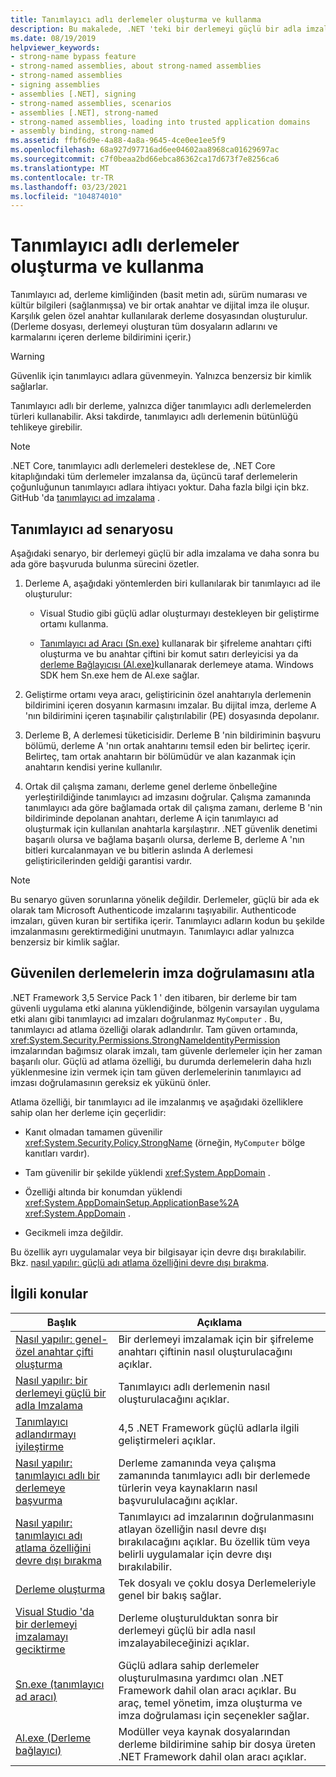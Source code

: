 ```yaml
---
title: Tanımlayıcı adlı derlemeler oluşturma ve kullanma
description: Bu makalede, .NET 'teki bir derlemeyi güçlü bir adla imzalama ve daha sonra bu ada göre başvuru işlemi gösterilmektedir.
ms.date: 08/19/2019
helpviewer_keywords:
- strong-name bypass feature
- strong-named assemblies, about strong-named assemblies
- strong-named assemblies
- signing assemblies
- assemblies [.NET], signing
- strong-named assemblies, scenarios
- assemblies [.NET], strong-named
- strong-named assemblies, loading into trusted application domains
- assembly binding, strong-named
ms.assetid: ffbf6d9e-4a88-4a8a-9645-4ce0ee1ee5f9
ms.openlocfilehash: 68a927d97716ad6ee04602aa8968ca01629697ac
ms.sourcegitcommit: c7f0beaa2bd66ebca86362ca17d673f7e8256ca6
ms.translationtype: MT
ms.contentlocale: tr-TR
ms.lasthandoff: 03/23/2021
ms.locfileid: "104874010"
---
```

# <a name="create-and-use-strong-named-assemblies"></a>Tanımlayıcı adlı derlemeler oluşturma ve kullanma

Tanımlayıcı ad, derleme kimliğinden (basit metin adı, sürüm numarası ve kültür bilgileri (sağlanmışsa) ve bir ortak anahtar ve dijital imza ile oluşur. Karşılık gelen özel anahtar kullanılarak derleme dosyasından oluşturulur. (Derleme dosyası, derlemeyi oluşturan tüm dosyaların adlarını ve karmalarını içeren derleme bildirimini içerir.)

> [!WARNING]
> Güvenlik için tanımlayıcı adlara güvenmeyin. Yalnızca benzersiz bir kimlik sağlarlar.

Tanımlayıcı adlı bir derleme, yalnızca diğer tanımlayıcı adlı derlemelerden türleri kullanabilir. Aksi takdirde, tanımlayıcı adlı derlemenin bütünlüğü tehlikeye girebilir.

> [!NOTE]
> .NET Core, tanımlayıcı adlı derlemeleri desteklese de, .NET Core kitaplığındaki tüm derlemeler imzalansa da, üçüncü taraf derlemelerin çoğunluğunun tanımlayıcı adlara ihtiyacı yoktur. Daha fazla bilgi için bkz. GitHub 'da [tanımlayıcı ad imzalama](https://github.com/dotnet/runtime/blob/main/docs/project/strong-name-signing.md) .

## <a name="strong-name-scenario"></a>Tanımlayıcı ad senaryosu

Aşağıdaki senaryo, bir derlemeyi güçlü bir adla imzalama ve daha sonra bu ada göre başvuruda bulunma sürecini özetler.

1. Derleme A, aşağıdaki yöntemlerden biri kullanılarak bir tanımlayıcı ad ile oluşturulur:

    - Visual Studio gibi güçlü adlar oluşturmayı destekleyen bir geliştirme ortamı kullanma.

    - [Tanımlayıcı ad Aracı (Sn.exe)](../../framework/tools/sn-exe-strong-name-tool.md) kullanarak bir şifreleme anahtarı çifti oluşturma ve bu anahtar çiftini bir komut satırı derleyicisi ya da [derleme Bağlayıcısı (Al.exe)](../../framework/tools/al-exe-assembly-linker.md)kullanarak derlemeye atama. Windows SDK hem Sn.exe hem de Al.exe sağlar.

2. Geliştirme ortamı veya aracı, geliştiricinin özel anahtarıyla derlemenin bildirimini içeren dosyanın karmasını imzalar. Bu dijital imza, derleme A 'nın bildirimini içeren taşınabilir çalıştırılabilir (PE) dosyasında depolanır.

3. Derleme B, A derlemesi tüketicisidir. Derleme B 'nin bildiriminin başvuru bölümü, derleme A 'nın ortak anahtarını temsil eden bir belirteç içerir. Belirteç, tam ortak anahtarın bir bölümüdür ve alan kazanmak için anahtarın kendisi yerine kullanılır.

4. Ortak dil çalışma zamanı, derleme genel derleme önbelleğine yerleştirildiğinde tanımlayıcı ad imzasını doğrular. Çalışma zamanında tanımlayıcı ada göre bağlamada ortak dil çalışma zamanı, derleme B 'nin bildiriminde depolanan anahtarı, derleme A için tanımlayıcı ad oluşturmak için kullanılan anahtarla karşılaştırır. .NET güvenlik denetimi başarılı olursa ve bağlama başarılı olursa, derleme B, derleme A 'nın bitleri kurcalanmayan ve bu bitlerin aslında A derlemesi geliştiricilerinden geldiği garantisi vardır.

> [!NOTE]
> Bu senaryo güven sorunlarına yönelik değildir. Derlemeler, güçlü bir ada ek olarak tam Microsoft Authenticode imzalarını taşıyabilir. Authenticode imzaları, güven kuran bir sertifika içerir. Tanımlayıcı adların kodun bu şekilde imzalanmasını gerektirmediğini unutmayın. Tanımlayıcı adlar yalnızca benzersiz bir kimlik sağlar.

## <a name="bypass-signature-verification-of-trusted-assemblies"></a>Güvenilen derlemelerin imza doğrulamasını atla

.NET Framework 3,5 Service Pack 1 ' den itibaren, bir derleme bir tam güvenli uygulama etki alanına yüklendiğinde, bölgenin varsayılan uygulama etki alanı gibi tanımlayıcı ad imzaları doğrulanmaz `MyComputer` . Bu, tanımlayıcı ad atlama özelliği olarak adlandırılır. Tam güven ortamında, <xref:System.Security.Permissions.StrongNameIdentityPermission> imzalarından bağımsız olarak imzalı, tam güvenle derlemeler için her zaman başarılı olur. Güçlü ad atlama özelliği, bu durumda derlemelerin daha hızlı yüklenmesine izin vermek için tam güven derlemelerinin tanımlayıcı ad imzası doğrulamasının gereksiz ek yükünü önler.

Atlama özelliği, bir tanımlayıcı ad ile imzalanmış ve aşağıdaki özelliklere sahip olan her derleme için geçerlidir:

- Kanıt olmadan tamamen güvenilir <xref:System.Security.Policy.StrongName> (örneğin, `MyComputer` bölge kanıtları vardır).

- Tam güvenilir bir şekilde yüklendi <xref:System.AppDomain> .

- Özelliği altında bir konumdan yüklendi <xref:System.AppDomainSetup.ApplicationBase%2A> <xref:System.AppDomain> .

- Gecikmeli imza değildir.

Bu özellik ayrı uygulamalar veya bir bilgisayar için devre dışı bırakılabilir. Bkz. [nasıl yapılır: güçlü adı atlama özelliğini devre dışı bırakma](disable-strong-name-bypass-feature.md).

## <a name="related-topics"></a>İlgili konular

|Başlık|Açıklama|
|-----------|-----------------|
|[Nasıl yapılır: genel-özel anahtar çifti oluşturma](create-public-private-key-pair.md)|Bir derlemeyi imzalamak için bir şifreleme anahtarı çiftinin nasıl oluşturulacağını açıklar.|
|[Nasıl yapılır: bir derlemeyi güçlü bir adla Imzalama](sign-strong-name.md)|Tanımlayıcı adlı derlemenin nasıl oluşturulacağını açıklar.|
|[Tanımlayıcı adlandırmayı iyileştirme](enhanced-strong-naming.md)|4,5 .NET Framework güçlü adlarla ilgili geliştirmeleri açıklar.|
|[Nasıl yapılır: tanımlayıcı adlı bir derlemeye başvurma](reference-strong-named.md)|Derleme zamanında veya çalışma zamanında tanımlayıcı adlı bir derlemede türlerin veya kaynakların nasıl başvurululacağını açıklar.|
|[Nasıl yapılır: tanımlayıcı adı atlama özelliğini devre dışı bırakma](disable-strong-name-bypass-feature.md)|Tanımlayıcı ad imzalarının doğrulanmasını atlayan özelliğin nasıl devre dışı bırakılacağını açıklar. Bu özellik tüm veya belirli uygulamalar için devre dışı bırakılabilir.|
|[Derleme oluşturma](create.md)|Tek dosyalı ve çoklu dosya Derlemeleriyle genel bir bakış sağlar.|
|[Visual Studio 'da bir derlemeyi imzalamayı geciktirme](/visualstudio/ide/managing-assembly-and-manifest-signing#how-to-sign-an-assembly-in-visual-studio)|Derleme oluşturulduktan sonra bir derlemeyi güçlü bir adla nasıl imzalayabileceğinizi açıklar.|
|[Sn.exe (tanımlayıcı ad aracı)](../../framework/tools/sn-exe-strong-name-tool.md)|Güçlü adlara sahip derlemeler oluşturulmasına yardımcı olan .NET Framework dahil olan aracı açıklar. Bu araç, temel yönetim, imza oluşturma ve imza doğrulaması için seçenekler sağlar.|
|[Al.exe (Derleme bağlayıcı)](../../framework/tools/al-exe-assembly-linker.md)|Modüller veya kaynak dosyalarından derleme bildirimine sahip bir dosya üreten .NET Framework dahil olan aracı açıklar.|
